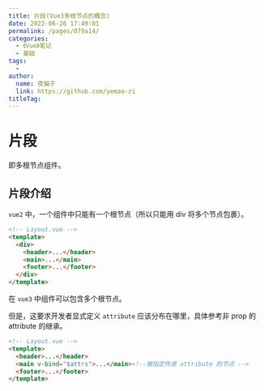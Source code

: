 ```yaml
---
title: 片段(Vue3多根节点的概念)
date: 2022-06-26 17:49:01
permalink: /pages/079a14/
categories:
  - 《Vue》笔记
  - 基础
tags:
  - 
author: 
  name: 夜猫子
  link: https://github.com/yemao-zi
titleTag: 
---
```

# 片段

即多根节点组件。

## 片段介绍

`vue2` 中，一个组件中只能有一个根节点（所以只能用 div 将多个节点包裹）。

```html
<!-- Layout.vue -->
<template>
  <div>
    <header>...</header>
    <main>...</main>
    <footer>...</footer>
  </div>
</template>
```

在 `vue3` 中组件可以包含多个根节点。

但是，这要求开发者显式定义 `attribute` 应该分布在哪里，具体参考非 prop 的 attribute 的继承。

```html
<!-- Layout.vue -->
<template>
  <header>...</header>
  <main v-bind="$attrs">...</main><!--被指定传递 attribute 的节点 -->
  <footer>...</footer>
</template>
```

